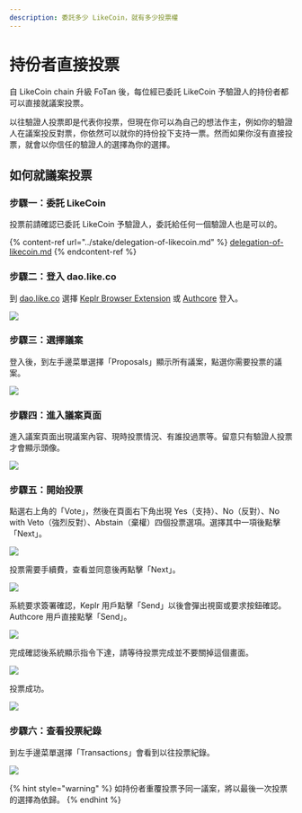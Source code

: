 ```yaml
---
description: 委託多少 LikeCoin，就有多少投票權
---
```


# 持份者直接投票

自 LikeCoin chain 升級 FoTan 後，每位經已委託 LikeCoin 予驗證人的持份者都可以直接就議案投票。

以往驗證人投票即是代表你投票，但現在你可以為自己的想法作主，例如你的驗證人在議案投反對票，你依然可以就你的持份投下支持一票。然而如果你沒有直接投票，就會以你信任的驗證人的選擇為你的選擇。

## 如何就議案投票

### 步驟一：委託 LikeCoin

投票前請確認已委託 LikeCoin 予驗證人，委託給任何一個驗證人也是可以的。

{% content-ref url="../stake/delegation-of-likecoin.md" %}
[delegation-of-likecoin.md](../stake/delegation-of-likecoin.md)
{% endcontent-ref %}

### 步驟二：登入 dao.like.co

到 [dao.like.co](https://dao.like.co) 選擇 [Keplr Browser Extension](../../user-guide/liker-id/register-with-keplr.md) 或 [Authcore](../../user-guide/liker-id/register.md) 登入。

![](<../../.gitbook/assets/direct vote 01.png>)

### &#xD;步驟三：選擇議案

登入後，到左手邊菜單選擇「Proposals」顯示所有議案，點選你需要投票的議案。

![](../../.gitbook/assets/direct-vote-02.png)

### &#xD;步驟四：進入議案頁面

進入議案頁面出現議案內容、現時投票情況、有誰投過票等。留意只有驗證人投票才會顯示頭像。

![](../../.gitbook/assets/direct-vote-03.png)

### 步驟五：開始投票

點選右上角的「Vote」，然後在頁面右下角出現&#x20;Yes（支持）、No（反對）、No with Veto（強烈反對）、Abstain（棄權）四個投票選項。選擇其中一項後點擊「Next」。

![](../../.gitbook/assets/direct-vote-04.png)

投票需要手續費，查看並同意後再點擊「Next」。



![](../../.gitbook/assets/direct-vote-05.png)

系統要求簽署確認，Keplr 用戶點擊「Send」以後會彈出視窗或要求按鈕確認。Authcore 用戶直接點擊「Send」。

![](../../.gitbook/assets/direct-vote-06.png)

完成確認後系統顯示指令下達，請等待投票完成並不要關掉這個畫面。

![](../../.gitbook/assets/direct-vote-07.png)

投票成功。

![](../../.gitbook/assets/direct-vote-08.png)

### &#xD;步驟六：查看投票紀錄

到左手邊菜單選擇「Transactions」會看到以往投票紀錄。

![](../../.gitbook/assets/direct-vote-09.png)

{% hint style="warning" %}
如持份者重覆投票予同一議案，將以最後一次投票的選擇為依歸。
{% endhint %}
